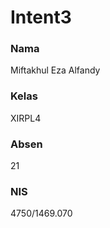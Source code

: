 # Intent3

<h3>Nama</h3> Miftakhul Eza Alfandy<br>
<h3>Kelas</h3>  XIRPL4<br>
<h3>Absen</h3>  21<br>
<h3>NIS</h3>    4750/1469.070
